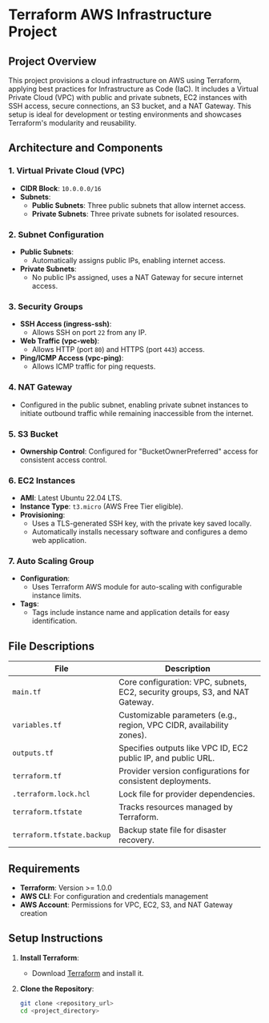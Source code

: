 # Terraform AWS Infrastructure Project

## Project Overview

This project provisions a cloud infrastructure on AWS using Terraform, applying best practices for Infrastructure as Code (IaC). It includes a Virtual Private Cloud (VPC) with public and private subnets, EC2 instances with SSH access, secure connections, an S3 bucket, and a NAT Gateway. This setup is ideal for development or testing environments and showcases Terraform's modularity and reusability.

## Architecture and Components

### 1. Virtual Private Cloud (VPC)
   - **CIDR Block**: `10.0.0.0/16`
   - **Subnets**:
     - **Public Subnets**: Three public subnets that allow internet access.
     - **Private Subnets**: Three private subnets for isolated resources.

### 2. Subnet Configuration
   - **Public Subnets**: 
     - Automatically assigns public IPs, enabling internet access.
   - **Private Subnets**:
     - No public IPs assigned, uses a NAT Gateway for secure internet access.

### 3. Security Groups
   - **SSH Access (ingress-ssh)**: 
     - Allows SSH on port `22` from any IP.
   - **Web Traffic (vpc-web)**:
     - Allows HTTP (port `80`) and HTTPS (port `443`) access.
   - **Ping/ICMP Access (vpc-ping)**:
     - Allows ICMP traffic for ping requests.

### 4. NAT Gateway
   - Configured in the public subnet, enabling private subnet instances to initiate outbound traffic while remaining inaccessible from the internet.

### 5. S3 Bucket
   - **Ownership Control**: Configured for "BucketOwnerPreferred" access for consistent access control.

### 6. EC2 Instances
   - **AMI**: Latest Ubuntu 22.04 LTS.
   - **Instance Type**: `t3.micro` (AWS Free Tier eligible).
   - **Provisioning**:
     - Uses a TLS-generated SSH key, with the private key saved locally.
     - Automatically installs necessary software and configures a demo web application.

### 7. Auto Scaling Group
   - **Configuration**:
     - Uses Terraform AWS module for auto-scaling with configurable instance limits.
   - **Tags**:
     - Tags include instance name and application details for easy identification.

## File Descriptions

| File                   | Description                                                                                |
|------------------------|--------------------------------------------------------------------------------------------|
| `main.tf`              | Core configuration: VPC, subnets, EC2, security groups, S3, and NAT Gateway.               |
| `variables.tf`         | Customizable parameters (e.g., region, VPC CIDR, availability zones).                      |
| `outputs.tf`           | Specifies outputs like VPC ID, EC2 public IP, and public URL.                              |
| `terraform.tf`         | Provider version configurations for consistent deployments.                                |
| `.terraform.lock.hcl`  | Lock file for provider dependencies.                                                       |
| `terraform.tfstate`    | Tracks resources managed by Terraform.                                                     |
| `terraform.tfstate.backup` | Backup state file for disaster recovery.                                              |

## Requirements

- **Terraform**: Version >= 1.0.0
- **AWS CLI**: For configuration and credentials management
- **AWS Account**: Permissions for VPC, EC2, S3, and NAT Gateway creation

## Setup Instructions

1. **Install Terraform**:
   - Download [Terraform](https://www.terraform.io/downloads.html) and install it.

2. **Clone the Repository**:
   ```bash
   git clone <repository_url>
   cd <project_directory>
